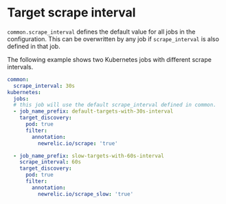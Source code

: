 # Target scrape interval

`common.scrape_interval` defines the default value for all jobs in the configuration. This can be overwritten by any job if `scrape_interval` is also defined in that job.

The following example shows two Kubernetes jobs with different scrape intervals.
``` yaml
common:
  scrape_interval: 30s
kubernetes:
  jobs:
  # this job will use the default scrape_interval defined in common.
  - job_name_prefix: default-targets-with-30s-interval
    target_discovery: 
      pod: true
      filter:
        annotation:
          newrelic.io/scrape: 'true'

  - job_name_prefix: slow-targets-with-60s-interval
    scrape_interval: 60s
    target_discovery: 
      pod: true
      filter:
        annotation:
          newrelic.io/scrape_slow: 'true'
```

